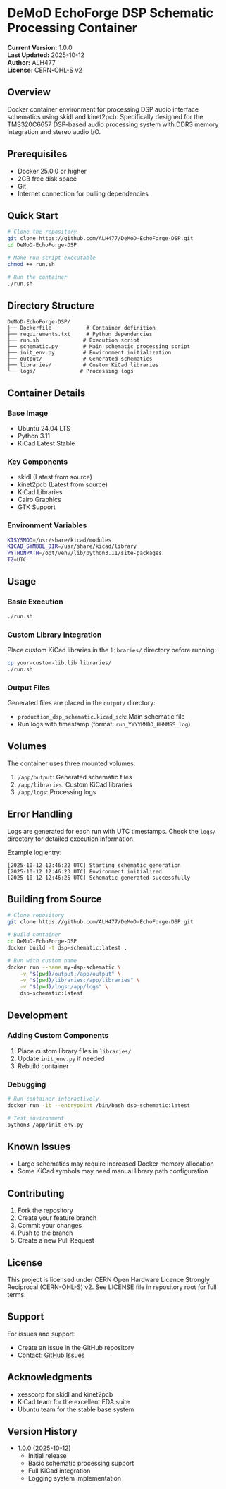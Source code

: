 # DeMoD EchoForge DSP Schematic Processing Container

**Current Version:** 1.0.0  
**Last Updated:** 2025-10-12  
**Author:** ALH477  
**License:** CERN-OHL-S v2

## Overview

Docker container environment for processing DSP audio interface schematics using skidl and kinet2pcb. Specifically designed for the TMS320C6657 DSP-based audio processing system with DDR3 memory integration and stereo audio I/O.

## Prerequisites

- Docker 25.0.0 or higher
- 2GB free disk space
- Git
- Internet connection for pulling dependencies

## Quick Start

```bash
# Clone the repository
git clone https://github.com/ALH477/DeMoD-EchoForge-DSP.git
cd DeMoD-EchoForge-DSP

# Make run script executable
chmod +x run.sh

# Run the container
./run.sh
```

## Directory Structure

```
DeMoD-EchoForge-DSP/
├── Dockerfile           # Container definition
├── requirements.txt     # Python dependencies
├── run.sh              # Execution script
├── schematic.py        # Main schematic processing script
├── init_env.py         # Environment initialization
├── output/             # Generated schematics
├── libraries/          # Custom KiCad libraries
└── logs/              # Processing logs
```

## Container Details

### Base Image
- Ubuntu 24.04 LTS
- Python 3.11
- KiCad Latest Stable

### Key Components
- skidl (Latest from source)
- kinet2pcb (Latest from source)
- KiCad Libraries
- Cairo Graphics
- GTK Support

### Environment Variables
```bash
KISYSMOD=/usr/share/kicad/modules
KICAD_SYMBOL_DIR=/usr/share/kicad/library
PYTHONPATH=/opt/venv/lib/python3.11/site-packages
TZ=UTC
```

## Usage

### Basic Execution
```bash
./run.sh
```

### Custom Library Integration
Place custom KiCad libraries in the `libraries/` directory before running:
```bash
cp your-custom-lib.lib libraries/
./run.sh
```

### Output Files
Generated files are placed in the `output/` directory:
- `production_dsp_schematic.kicad_sch`: Main schematic file
- Run logs with timestamp (format: `run_YYYYMMDD_HHMMSS.log`)

## Volumes

The container uses three mounted volumes:
1. `/app/output`: Generated schematic files
2. `/app/libraries`: Custom KiCad libraries
3. `/app/logs`: Processing logs

## Error Handling

Logs are generated for each run with UTC timestamps. Check the `logs/` directory for detailed execution information.

Example log entry:
```
[2025-10-12 12:46:22 UTC] Starting schematic generation
[2025-10-12 12:46:23 UTC] Environment initialized
[2025-10-12 12:46:25 UTC] Schematic generated successfully
```

## Building from Source

```bash
# Clone repository
git clone https://github.com/ALH477/DeMoD-EchoForge-DSP.git

# Build container
cd DeMoD-EchoForge-DSP
docker build -t dsp-schematic:latest .

# Run with custom name
docker run --name my-dsp-schematic \
    -v "$(pwd)/output:/app/output" \
    -v "$(pwd)/libraries:/app/libraries" \
    -v "$(pwd)/logs:/app/logs" \
    dsp-schematic:latest
```

## Development

### Adding Custom Components
1. Place custom library files in `libraries/`
2. Update `init_env.py` if needed
3. Rebuild container

### Debugging
```bash
# Run container interactively
docker run -it --entrypoint /bin/bash dsp-schematic:latest

# Test environment
python3 /app/init_env.py
```

## Known Issues

- Large schematics may require increased Docker memory allocation
- Some KiCad symbols may need manual library path configuration

## Contributing

1. Fork the repository
2. Create your feature branch
3. Commit your changes
4. Push to the branch
5. Create a new Pull Request

## License

This project is licensed under CERN Open Hardware Licence Strongly Reciprocal (CERN-OHL-S) v2.
See LICENSE file in repository root for full terms.

## Support

For issues and support:
- Create an issue in the GitHub repository
- Contact: [GitHub Issues](https://github.com/ALH477/DeMoD-EchoForge-DSP/issues)

## Acknowledgments

- xesscorp for skidl and kinet2pcb
- KiCad team for the excellent EDA suite
- Ubuntu team for the stable base system

## Version History

- 1.0.0 (2025-10-12)
  - Initial release
  - Basic schematic processing support
  - Full KiCad integration
  - Logging system implementation
